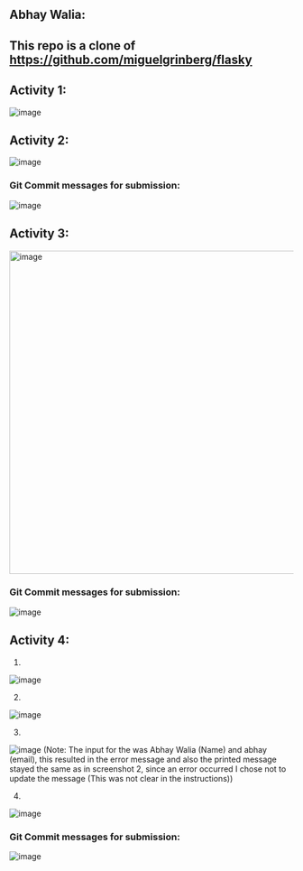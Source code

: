 ## Abhay Walia:                                                                                                                               
## This repo is a clone of https://github.com/miguelgrinberg/flasky

## Activity 1:
![image](https://github.com/AbhayWalia/ECE444-F2023-Lab1/assets/94670623/ef27c1df-ffe1-4a0c-a712-0484064175b4)

## Activity 2: 

![image](https://github.com/AbhayWalia/ECE444-F2023-Lab1/assets/94670623/3236dc12-d93b-4253-a71d-abb5131cd191)

### Git Commit messages for submission:
![image](https://github.com/AbhayWalia/ECE444-F2023-Lab1/assets/94670623/f42f98fe-fb7c-4792-899a-95979eb9051e)

## Activity 3:

<img width="573" alt="image" src="https://github.com/AbhayWalia/ECE444-F2023-Lab1/assets/94670623/a437743a-a853-46a6-a6a4-ec84351d5c41">

### Git Commit messages for submission:
![image](https://github.com/AbhayWalia/ECE444-F2023-Lab1/assets/94670623/a7fafcd6-7af5-4eb0-9718-aa6e07dc029e)

## Activity 4:
1.
  ![image](https://github.com/AbhayWalia/ECE444-F2023-Lab1/assets/94670623/ae639fdb-8748-4b11-b80d-af92a30f2ad7)

2.
  ![image](https://github.com/AbhayWalia/ECE444-F2023-Lab1/assets/94670623/fbb35401-180c-4364-86d5-fedea954b1c9)

3.

  ![image](https://github.com/AbhayWalia/ECE444-F2023-Lab1/assets/94670623/2a987748-46cc-4f0f-a387-7f8c1b4fea73)
   (Note: The input for the was Abhay Walia (Name) and abhay (email), this resulted in the error message and also the printed message stayed the same as in screenshot 2, since an error occurred I chose not to update the message (This was not clear in the instructions))

4.

  ![image](https://github.com/AbhayWalia/ECE444-F2023-Lab1/assets/94670623/c21e60af-2664-4117-9d32-603f73b941a7)

### Git Commit messages for submission:
![image](https://github.com/AbhayWalia/ECE444-F2023-Lab1/assets/94670623/04769628-e865-4b51-bea2-6dcbe98bdc89)








